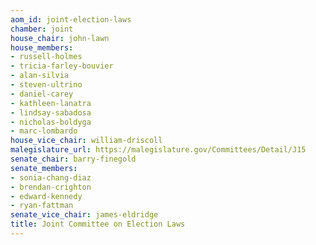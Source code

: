 ```yaml
---
aom_id: joint-election-laws
chamber: joint
house_chair: john-lawn
house_members:
- russell-holmes
- tricia-farley-bouvier
- alan-silvia
- steven-ultrino
- daniel-carey
- kathleen-lanatra
- lindsay-sabadosa
- nicholas-boldyga
- marc-lombardo
house_vice_chair: william-driscoll
malegislature_url: https://malegislature.gov/Committees/Detail/J15
senate_chair: barry-finegold
senate_members:
- sonia-chang-diaz
- brendan-crighton
- edward-kennedy
- ryan-fattman
senate_vice_chair: james-eldridge
title: Joint Committee on Election Laws
---
```

